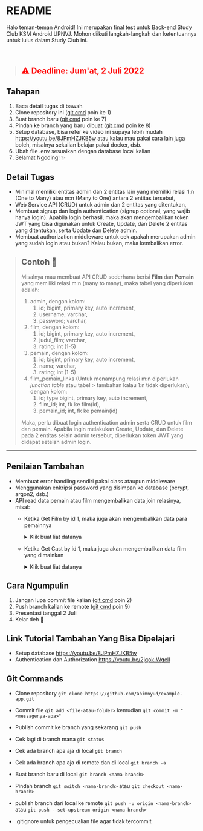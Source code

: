 # README
Halo teman-teman Android! Ini merupakan final test untuk Back-end Study Club KSM Android UPNVJ. Mohon diikuti langkah-langkah dan ketentuannya untuk lulus dalam Study Club ini.

</br>

> ## <span style="color:red"> ⚠️ Deadline: Jum'at, 2 Juli 2022 </span>
## Tahapan
1. Baca detail tugas di bawah
2. Clone repository ini ([git cmd](#git-commands) poin ke 1)
3. Buat branch baru ([git cmd](#git-commands) poin ke 7)
4. Pindah ke branch yang baru dibuat ([git cmd](#git-commands) poin ke 8)
5. Setup database, bisa refer ke video ini supaya lebih mudah https://youtu.be/8JPmHZJKB5w atau kalau mau pakai cara lain juga boleh, misalnya sekalian belajar pakai docker, dsb.
6. Ubah file .env sesuaikan dengan database local kalian
7. Selamat Ngoding! ✨
## Detail Tugas
- Minimal memiliki entitas admin dan 2 entitas lain yang memiliki relasi 1:n (One to Many) atau m:n (Many to One) antara 2 entitas tersebut,
- Web Service API (CRUD) untuk admin dan 2 entitas yang ditentukan,
- Membuat signup dan login authentication (signup optional, yang wajib hanya login). Apabila login berhasil, maka akan mengembalikan token JWT yang bisa digunakan untuk Create, Update, dan Delete 2 entitas yang ditentukan, serta Update dan Delete admin.
- Membuat authorization middleware untuk cek apakah merupakan admin yang sudah login atau bukan? Kalau bukan, maka kembalikan error.

> ## Contoh 📝
> Misalnya mau membuat API CRUD sederhana berisi **Film** dan **Pemain** yang memiliki relasi m:n (many to many), maka tabel yang diperlukan adalah:
> 1. admin, dengan kolom:
>    1. id; bigint, primary key, auto increment,
>    2. username; varchar,
>    3. password; varchar,
> 2. film, dengan kolom:
>    1. id; bigint, primary key, auto increment,
>    2. judul_film; varchar,
>    3. rating; int (1-5)
> 3. pemain, dengan kolom:
>    1. id; bigint, primary key, auto increment,
>    2. nama; varchar,
>    3. rating; int (1-5)
> 4. film_pemain_links (Untuk menampung relasi m:n diperlukan *junction table* atau tabel > tambahan kalau 1:n tidak diperlukan), dengan kolom: 
>    1. id; type bigint, primary key, auto increment,
>    2. film_id; int, fk ke film(id),
>    3. pemain_id; int, fk ke pemain(id)
> 
> Maka, perlu dibuat login authentication admin serta CRUD untuk film dan pemain. Apabila ingin melakukan Create, Update, dan Delete pada 2 entitas selain admin tersebut, diperlukan token JWT yang didapat setelah admin login.

---
## Penilaian Tambahan
- Membuat error handling sendiri pakai class ataupun middleware
- Menggunakan enkripsi password yang disimpan ke database (bcrypt, argon2, dsb.)
- API read data pemain atau film mengembalikan data join relasinya, misal:
  - Ketika Get Film by id 1, maka juga akan mengembalikan data para pemainnya
    <details>
      <summary>Klik buat liat datanya</summary>

      ```
	  
      {
      	"judul_film": "Gundala",
      	"rating": 5,
      	"pemain": [
      		{
      			"id": 1,
                "nama": "Abimana Aryasatya",
      			"rating": 5
      		},
      		{
      			"id": 2,
                "nama": "Pevita Pearce",
      			"rating": 5
      		},
      		{
      			"id": 3,
                "nama": "Tara Basro",
      			"rating": 5
      		}
      	]
      }

      ```

    </details>
  - Ketika Get Cast by id 1, maka juga akan mengembalikan data film yang dimainkan
    <details>
      <summary>Klik buat liat datanya</summary>

      ```

      {
      	"nama": "Abimana Aryasatya",
      	"rating": 5,
      	"pemain": [
      		{
      			"id": 1,
                "judul_film": "Gundala",
      			"rating": 5
      		}
      	]
      }
      
      ```

    </details>

## Cara Ngumpulin
1. Jangan lupa commit file kalian ([git cmd](#git-commands) poin 2)
2. Push branch kalian ke remote ([git cmd](#git-commands) poin 9)
3. Presentasi tanggal 2 Juli
4. Kelar deh 🤟

## Link Tutorial Tambahan Yang Bisa Dipelajari
- Setup database https://youtu.be/8JPmHZJKB5w
- Authentication dan Authorization https://youtu.be/2jqok-WgelI
  
## Git Commands
- Clone repository
`git clone https://github.com/abimnyud/example-app.git`

- Commit file
`git add <file-atau-folder>` kemudian
`git commit -m "<messagenya-apa>"`
 
- Publish commit ke branch yang sekarang
`git push `

- Cek lagi di branch mana
`git status`

- Cek ada branch apa aja di local `git branch`

- Cek ada branch apa aja di remote dan di local
`git branch -a`

- Buat branch baru di local `git branch <nama-branch>`

- Pindah branch
`git switch <nama-branch>` atau `git checkout <nama-branch>`

- publish branch dari local ke remote
`git push -u origin <nama-branch>` atau 
`git push --set-upstream origin <nama-branch>`

- .gitignore untuk pengecualian file agar tidak tercommit